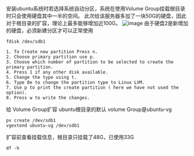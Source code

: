 安装ubuntu系统时若选择系统自动分区，系统在使用Volume Group挂载根目录时只会使用硬盘其中一半的空间。
此次给该服务器多加了一块50G的硬盘，因此对于根目录的扩容，理论上最多能够增加近100G。
![image](https://user-images.githubusercontent.com/89510761/227770222-b04a5a4e-f8df-4be7-8537-7b0c49eec42c.png)
由于硬盘2是新增加的硬盘，必须新建分区才可以正常使用

```
fdisk /dev/sdb1
```

```
1. To Create new partition Press n.
2. Choose primary partition use p.
3. Choose which number of partition to be selected to create the primary partition.
4. Press 1 if any other disk available.
5. Change the type using t.
6. Type 8e to change the partition type to Linux LVM.
7. Use p to print the create partition ( here we have not used the option).
8. Press w to write the changes.
```

给 Volume Group扩容
ubuntu根目录的默认 volume Group是ubuntu-vg
```
pv create /dev/sdb1
vgextend ubuntu-vg /dev/sdb1
```

扩容前查看挂载信息，根目录只挂载了48G，已使用33G
```
df -h
```
